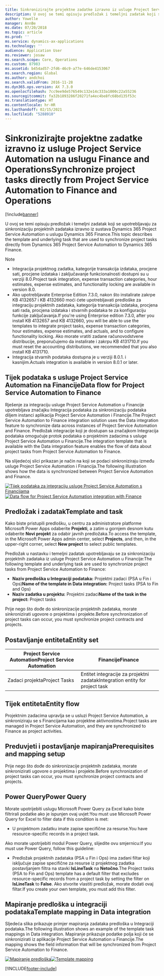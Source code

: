 ```yaml
---
title: Sinkronizirajte projektne zadatke izravno iz usluge Project Service Automation na uslugu Finance and Operations
description: U ovoj se temi opisuju predložak i temeljni zadatak koji se upotrebljavaju za sinkronizaciju projektnih zadataka izravno iz sustava Microsoft Dynamics 365 Project Service Automation u uslugu Dynamics 365 Finance.
author: Yowelle
manager: AnnBe
ms.date: 07/20/2018
ms.topic: article
ms.prod: ''
ms.service: dynamics-ax-applications
ms.technology: ''
audience: Application User
ms.reviewer: josaw
ms.search.scope: Core, Operations
ms.custom: 87983
ms.assetid: b454ad57-2fd6-46c9-a77e-646de4153067
ms.search.region: Global
ms.author: andchoi
ms.search.validFrom: 2016-11-28
ms.dyn365.ops.version: AX 7.3.0
ms.openlocfilehash: 7cc9ee9de576549c132e14c333a1000c22a55236
ms.sourcegitcommit: fa32b1893286f20271fa4ec4be8fc68bd135f53c
ms.translationtype: HT
ms.contentlocale: hr-HR
ms.lasthandoff: 02/15/2021
ms.locfileid: "5288910"
---
```

# <a name="synchronize-project-tasks-directly-from-project-service-automation-to-finance-and-operations"></a><span data-ttu-id="b9db4-103">Sinkronizirajte projektne zadatke izravno iz usluge Project Service Automation na uslugu Finance and Operations</span><span class="sxs-lookup"><span data-stu-id="b9db4-103">Synchronize project tasks directly from Project Service Automation to Finance and Operations</span></span>

[!include[banner](../includes/banner.md)]

<span data-ttu-id="b9db4-104">U ovoj se temi opisuju predložak i temeljni zadatak koji se upotrebljavaju za sinkronizaciju projektnih zadataka izravno iz sustava Dynamics 365 Project Service Automation u uslugu Dynamics 365 Finance.</span><span class="sxs-lookup"><span data-stu-id="b9db4-104">This topic describes the template and underlying task that are used to synchronize project tasks directly from Dynamics 365 Project Service Automation to Dynamics 365 Finance.</span></span>

> [!NOTE]
> - <span data-ttu-id="b9db4-105">Integracija projektnog zadatka, kategorije transakcija izdataka, procjene sati, procjene izdataka i zaključavanje funkcionalnosti dostupni su u verziji 8.0.</span><span class="sxs-lookup"><span data-stu-id="b9db4-105">Project task integration, expense transaction categories, hour estimates, expense estimates, and functionality locking are available in version 8.0.</span></span>
> - <span data-ttu-id="b9db4-106">Ako upotrebljavate Enterprise Edition 7.3.0, nakon što instalirate zakrpe KB 4132657 i KB 4132660 moći ćete upotrebljavati predloške za integraciju projektnih zadataka, kategorija transakcija izdataka, procjena sati rada, procjena izdataka i stvarnih podataka te za konfiguraciju funkcije zaključavanja.</span><span class="sxs-lookup"><span data-stu-id="b9db4-106">If you're using Enterprise edition 7.3.0, after you install KB 4132657 and KB 4132660, you will be able to use the templates to integrate project tasks, expense transaction categories, hour estimates, expense estimates, and actuals, and to configure functionality locking.</span></span> <span data-ttu-id="b9db4-107">Ako morate vratiti zadane računovodstvene distribucije, preporučujemo da instalirate i zakrpu KB 4131710.</span><span class="sxs-lookup"><span data-stu-id="b9db4-107">If you must reset the accounting distributions, we recommended that you also install KB 4131710.</span></span>
> - <span data-ttu-id="b9db4-108">Integracija stvarnih podataka dostupna je u verziji 8.0.1. i kasnijim.</span><span class="sxs-lookup"><span data-stu-id="b9db4-108">Actuals integration is available in version 8.0.1 or later.</span></span>

## <a name="data-flow-for-project-service-automation-to-finance"></a><span data-ttu-id="b9db4-109">Tijek podataka s usluge Project Service Automation na Financije</span><span class="sxs-lookup"><span data-stu-id="b9db4-109">Data flow for Project Service Automation to Finance</span></span>

<span data-ttu-id="b9db4-110">Rješenje za integraciju usluge Project Service Automation u Financije upotrebljava značajku Integracija podataka za sinkronizaciju podataka diljem instanci aplikacija Project Service Automation i Financije.</span><span class="sxs-lookup"><span data-stu-id="b9db4-110">The Project Service Automation to Finance integration solution uses the Data integration feature to synchronize data across instances of Project Service Automation and Finance.</span></span> <span data-ttu-id="b9db4-111">Predložak integracije koji je dostupan sa značajkom Integracija podataka omogućuje protok podataka o projektnim zadacima s usluge Project Service Automation u Financije.</span><span class="sxs-lookup"><span data-stu-id="b9db4-111">The integration template that is available with the Data integration feature enables the flow of data about project tasks from Project Service Automation to Finance.</span></span>

<span data-ttu-id="b9db4-112">Na slijedećoj slici prikazan je način na koji se podaci sinkroniziraju između usluge Project Service Automation i Financija.</span><span class="sxs-lookup"><span data-stu-id="b9db4-112">The following illustration shows how the data is synchronized between Project Service Automation and Finance.</span></span>

<span data-ttu-id="b9db4-113">[![Tijek podataka za integraciju usluge Project Service Automation s Financijama](./media/ProjectTasksFlow.png)](./media/ProjectTasksFlow.png)</span><span class="sxs-lookup"><span data-stu-id="b9db4-113">[![Data flow for Project Service Automation integration with Finance](./media/ProjectTasksFlow.png)](./media/ProjectTasksFlow.png)</span></span>

## <a name="template-and-task"></a><span data-ttu-id="b9db4-114">Predložak i zadatak</span><span class="sxs-lookup"><span data-stu-id="b9db4-114">Template and task</span></span>

<span data-ttu-id="b9db4-115">Kako biste pristupili predlošku, u centru za administratore platforme Microsoft Power Apps odaberite **Projekti**, a zatim u gornjem desnom kutu odaberite **Novi projekt** za odabir javnih predložaka.</span><span class="sxs-lookup"><span data-stu-id="b9db4-115">To access the template, in the Microsoft Power Apps admin center, select **Projects**, and then, in the upper-right corner, select **New project** to select public templates.</span></span>

<span data-ttu-id="b9db4-116">Predložak u nastavku i temeljni zadatak upotrebljavaju se za sinkronizaciju projektnih zadataka iz usluge Project Service Automation u Financije:</span><span class="sxs-lookup"><span data-stu-id="b9db4-116">The following template and underlying task are used to synchronize project tasks from Project Service Automation to Finance:</span></span>

- <span data-ttu-id="b9db4-117">**Naziv predloška u Integraciji podataka:** Projektni zadaci (PSA u Fin i Ops)</span><span class="sxs-lookup"><span data-stu-id="b9db4-117">**Name of the template in Data integration:** Project tasks (PSA to Fin and Ops)</span></span>
- <span data-ttu-id="b9db4-118">**Naziv zadatka u projektu:** Projektni zadaci</span><span class="sxs-lookup"><span data-stu-id="b9db4-118">**Name of the task in the project:** Project tasks</span></span>

<span data-ttu-id="b9db4-119">Prije nego što dođe do sinkronizacije projektnih zadataka, morate sinkronizirati ugovore o projektima i projekte.</span><span class="sxs-lookup"><span data-stu-id="b9db4-119">Before synchronization of project tasks can occur, you must synchronize project contracts and projects.</span></span>

## <a name="entity-set"></a><span data-ttu-id="b9db4-120">Postavljanje entiteta</span><span class="sxs-lookup"><span data-stu-id="b9db4-120">Entity set</span></span>

| <span data-ttu-id="b9db4-121">Project Service Automation</span><span class="sxs-lookup"><span data-stu-id="b9db4-121">Project Service Automation</span></span> | <span data-ttu-id="b9db4-122">Financije</span><span class="sxs-lookup"><span data-stu-id="b9db4-122">Finance</span></span>                             |
|----------------------------|-------------------------------------|
| <span data-ttu-id="b9db4-123">Zadaci projekta</span><span class="sxs-lookup"><span data-stu-id="b9db4-123">Project Tasks</span></span>              | <span data-ttu-id="b9db4-124">Entitet integracije za projektni zadatak</span><span class="sxs-lookup"><span data-stu-id="b9db4-124">Integration entity for project task</span></span> |

## <a name="entity-flow"></a><span data-ttu-id="b9db4-125">Tijek entiteta</span><span class="sxs-lookup"><span data-stu-id="b9db4-125">Entity flow</span></span>

<span data-ttu-id="b9db4-126">Projektnim zadacima upravlja se u usluzi Project Service Automation, a sinkroniziraju se s Financijama kao projektne aktivnostima.</span><span class="sxs-lookup"><span data-stu-id="b9db4-126">Project tasks are managed in Project Service Automation, and they are synchronized to Finance as project activities.</span></span>

## <a name="prerequisites-and-mapping-setup"></a><span data-ttu-id="b9db4-127">Preduvjeti i postavljanje mapiranja</span><span class="sxs-lookup"><span data-stu-id="b9db4-127">Prerequisites and mapping setup</span></span>

<span data-ttu-id="b9db4-128">Prije nego što dođe do sinkronizacije projektnih zadataka, morate sinkronizirati ugovore o projektima i projekte.</span><span class="sxs-lookup"><span data-stu-id="b9db4-128">Before synchronization of project tasks can occur, you must synchronize project contracts and projects.</span></span>

## <a name="power-query"></a><span data-ttu-id="b9db4-129">Power Query</span><span class="sxs-lookup"><span data-stu-id="b9db4-129">Power Query</span></span>

<span data-ttu-id="b9db4-130">Morate upotrijebiti uslugu Microsoft Power Query za Excel kako biste filtrirali podatke ako je ispunjen ovaj uvjet:</span><span class="sxs-lookup"><span data-stu-id="b9db4-130">You must use Microsoft Power Query for Excel to filter data if this condition is met:</span></span>

- <span data-ttu-id="b9db4-131">U projektnom zadatku imate zapise specifične za resurse.</span><span class="sxs-lookup"><span data-stu-id="b9db4-131">You have resource-specific records in a project task.</span></span>

<span data-ttu-id="b9db4-132">Ako morate upotrijebiti modul Power Query, slijedite ovu smjernicu:</span><span class="sxs-lookup"><span data-stu-id="b9db4-132">If you must use Power Query, follow this guideline:</span></span>

- <span data-ttu-id="b9db4-133">Predložak projektnih zadataka (PSA u Fin i Ops) ima zadani filtar koji isključuje zapise specifične za resurse iz projektnog zadatka postavljanjem filtra na stavki **IsLineTask** na **Netočno**.</span><span class="sxs-lookup"><span data-stu-id="b9db4-133">The Project tasks (PSA to Fin and Ops) template has a default filter that excludes resource-specific records from a project task by setting the filter on **IsLineTask** to **False**.</span></span> <span data-ttu-id="b9db4-134">Ako stvorite vlastiti predložak, morate dodati ovaj filtar.</span><span class="sxs-lookup"><span data-stu-id="b9db4-134">If you create your own template, you must add this filter.</span></span>

## <a name="template-mapping-in-data-integration"></a><span data-ttu-id="b9db4-135">Mapiranje predloška u integraciji podataka</span><span class="sxs-lookup"><span data-stu-id="b9db4-135">Template mapping in Data integration</span></span>

<span data-ttu-id="b9db4-136">Sljedeća slika prikazuje primjer mapiranja zadataka predloška u Integraciji podataka.</span><span class="sxs-lookup"><span data-stu-id="b9db4-136">The following illustration shows an example of the template task mappings in Data integration.</span></span> <span data-ttu-id="b9db4-137">Mapiranje prikazuje podatke polja koji će se sinkronizirati iz aplikacije Project Service Automation u Financije.</span><span class="sxs-lookup"><span data-stu-id="b9db4-137">The mapping shows the field information that will be synchronized from Project Service Automation to Finance.</span></span>

<span data-ttu-id="b9db4-138">[![Mapiranje predloška](./media/ProjectTasksMapping.png)](./media/ProjectTasksMapping.png)</span><span class="sxs-lookup"><span data-stu-id="b9db4-138">[![Template mapping](./media/ProjectTasksMapping.png)](./media/ProjectTasksMapping.png)</span></span>


[!INCLUDE[footer-include](../includes/footer-banner.md)]